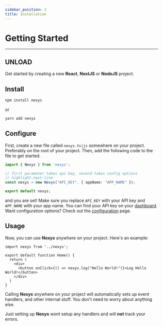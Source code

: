 ```yaml
---
sidebar_position: 2
title: Installation
---
```


# Getting Started

---

## UNLOAD

Get started by creating a new **React**, **NextJS** or **NodeJS** project.

## Install

```bash
npm install nexys
```

or 

```bash
yarn add nexys
```

## Configure

First, create a new file called `nexys.ts|js` somewhere on your project. Preferably on the root of your project. Then, add the following code to the file to get started.

```ts title="nexys.ts"
import { Nexys } from 'nexys';

// first parameter takes api key, second takes config options
// highlight-next-line
const nexys = new Nexys("API_KEY", { appName: "APP_NAME" });

export default nexys;
```

and you are set! Make sure you replace `API_KEY` with your API key and `APP_NAME` with your app name. You can find your API key on your [dashboard](https://dash.nexys.app/).
Want configuration options? Check out the [configuration](/docs/category/configuration) page.

## Usage

Now, you can use **Nexys** anywhere on your project. Here's an example:

```tsx title="pages/index.tsx"
import nexys from '../nexys';

export default function Home() {
  return (
    <div>
      <button onClick={() => nexys.log("Hello World!")}>Log Hello World!</button>
    </div>
  )
}
```

Calling **Nexys** anywhere on your project will automatically sets up event handlers, and other internal stuff. You don't need to worry about anything else.

Just setting up **Nexys** wont setup any handlers and will **not** track your errors.